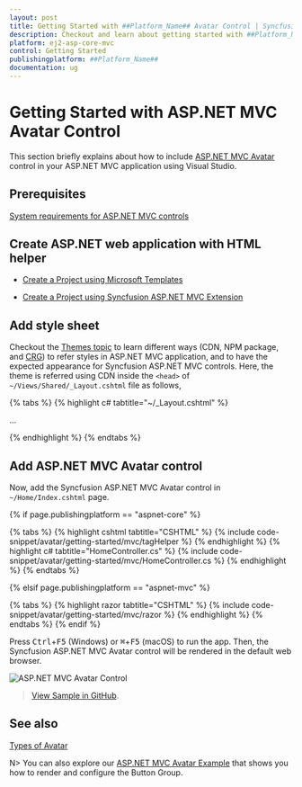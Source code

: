 ```yaml
---
layout: post
title: Getting Started with ##Platform_Name## Avatar Control | Syncfusion
description: Checkout and learn about getting started with ##Platform_Name## Avatar control of Syncfusion Essential JS 2 and more details.
platform: ej2-asp-core-mvc
control: Getting Started
publishingplatform: ##Platform_Name##
documentation: ug
---
```



# Getting Started with ASP.NET MVC Avatar Control

This section briefly explains about how to include [ASP.NET MVC Avatar](https://www.syncfusion.com/aspnet-mvc-ui-controls/avatar) control in your ASP.NET MVC application using Visual Studio.

## Prerequisites

[System requirements for ASP.NET MVC controls](https://ej2.syncfusion.com/aspnetmvc/documentation/system-requirements)

## Create ASP.NET web application with HTML helper

* [Create a Project using Microsoft Templates](https://docs.microsoft.com/en-us/aspnet/core/tutorials/first-mvc-app/start-mvc?view=aspnetcore-6.0&tabs=visual-studio)

* [Create a Project using Syncfusion ASP.NET MVC Extension](https://ej2.syncfusion.com/aspnetmvc/documentation/getting-started/project-template)

## Add style sheet

Checkout the [Themes topic](https://ej2.syncfusion.com/aspnetmvc/documentation/appearance/theme) to learn different ways (CDN, NPM package, and [CRG](https://ej2.syncfusion.com/aspnetmvc/documentation/common/custom-resource-generator)) to refer styles in ASP.NET MVC application, and to have the expected appearance for Syncfusion ASP.NET MVC controls. Here, the theme is referred using CDN inside the `<head>` of `~/Views/Shared/_Layout.cshtml` file as follows,

{% tabs %}
{% highlight c# tabtitle="~/_Layout.cshtml" %}

<head>
    ...
    <!-- Syncfusion ASP.NET MVC controls styles -->
    <link rel="stylesheet" href="https://cdn.syncfusion.com/ej2/{{ site.ej2version }}/fluent.css" />
</head>

{% endhighlight %}
{% endtabs %}

## Add ASP.NET MVC Avatar control

Now, add the Syncfusion ASP.NET MVC Avatar control in `~/Home/Index.cshtml` page.

{% if page.publishingplatform == "aspnet-core" %}

{% tabs %}
{% highlight cshtml tabtitle="CSHTML" %}
{% include code-snippet/avatar/getting-started/mvc/tagHelper %}
{% endhighlight %}
{% highlight c# tabtitle="HomeController.cs" %}
{% include code-snippet/avatar/getting-started/mvc/HomeController.cs %}
{% endhighlight %}
{% endtabs %}

{% elsif page.publishingplatform == "aspnet-mvc" %}

{% tabs %}
{% highlight razor tabtitle="CSHTML" %}
{% include code-snippet/avatar/getting-started/mvc/razor %}
{% endhighlight %}
{% endtabs %}
{% endif %}

Press <kbd>Ctrl</kbd>+<kbd>F5</kbd> (Windows) or <kbd>⌘</kbd>+<kbd>F5</kbd> (macOS) to run the app. Then, the Syncfusion ASP.NET MVC Avatar control will be rendered in the default web browser.

![ASP.NET MVC Avatar Control](images/avatar.PNG)

> [View Sample in GitHub](https://github.com/SyncfusionExamples/ASP-NET-MVC-Getting-Started-Examples/tree/main/Avatar/ASP.NET%20MVC%20Razor%20Examples).

## See also

[Types of Avatar](./types)

N> You can also explore our [ASP.NET MVC Avatar Example](https://ej2.syncfusion.com/aspnetmvc/Avatar/Default#/bootstrap5) that shows you how to render and configure the Button Group.